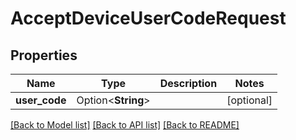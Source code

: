 # AcceptDeviceUserCodeRequest

## Properties

Name | Type | Description | Notes
------------ | ------------- | ------------- | -------------
**user_code** | Option<**String**> |  | [optional]

[[Back to Model list]](../README.md#documentation-for-models) [[Back to API list]](../README.md#documentation-for-api-endpoints) [[Back to README]](../README.md)


